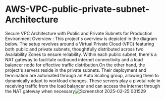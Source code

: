 # AWS-VPC-public-private-subnet-Architecture
Secure VPC Architecture with Public and Private Subnets for Production Environment
Overview :
This project's overview is depicted in the diagram below. The setup revolves around a Virtual Private Cloud (VPC) featuring both public and private subnets, thoughtfully distributed across two Availability Zones to ensure reliability.
Within each public subnet, there's a NAT gateway to facilitate outbound internet connectivity and a load balancer node for effective traffic distribution.On the other hand, the project's servers reside in the private subnets. Their deployment and termination are automated through an Auto Scaling group, allowing them to dynamically adapt to workload changes. These servers play a pivotal role in receiving traffic from the load balancer and can access the internet through the NAT gateway when necessary![Screenshot 2025-02-25 001529](https://github.com/user-attachments/assets/e0d08182-af38-47c7-8298-3a17981e8b9f)

